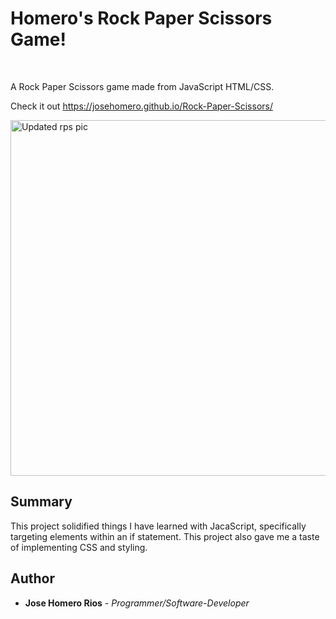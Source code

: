 # Homero's Rock Paper Scissors Game!

<br>

A Rock Paper Scissors game made from JavaScript HTML/CSS.

Check it out https://josehomero.github.io/Rock-Paper-Scissors/

<img width="569" alt="Updated rps pic" src="https://user-images.githubusercontent.com/58618050/81609532-ed0d5580-938c-11ea-883e-7d1c6d184e1a.PNG">

## Summary

This project solidified things I have learned with JacaScript, specifically targeting elements within an if statement. This project also gave me a taste of implementing CSS and styling.


## Author

* **Jose Homero Rios** - *Programmer/Software-Developer*